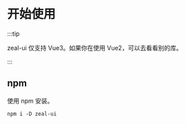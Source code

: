# 开始使用

:::tip

zeal-ui 仅支持 Vue3。如果你在使用 Vue2，可以去看看别的库。

:::


## npm
使用 npm 安装。
```
npm i -D zeal-ui
```


